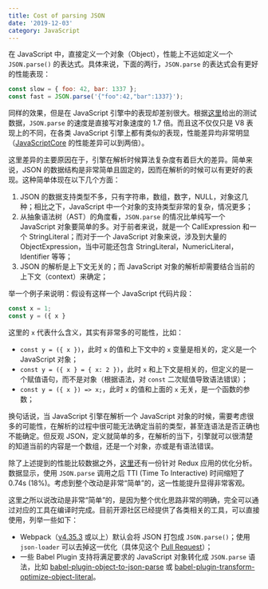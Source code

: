 ```yaml
---
title: Cost of parsing JSON
date: '2019-12-03'
category: JavaScript
---
```


在 JavaScript 中，直接定义一个对象（Object），性能上不远如定义一个 `JSON.parse()` 的表达式。具体来说，下面的两行，`JSON.parse` 的表达式会有更好的性能表现：

```javascript
const slow = { foo: 42, bar: 1337 };
const fast = JSON.parse('{"foo":42,"bar":1337}');
```

同样的效果，但是在 JavaScript 引擎中的表现却差别很大。根据[这里](https://github.com/GoogleChromeLabs/json-parse-benchmark)给出的测试数据，`JSON.parse` 的速度是直接写对象速度的 1.7 倍。而且这不仅仅只是 V8 表现上的不同，在各类 JavaScript 引擎上都有类似的表现，性能差异均非常明显（[JavaScriptCore](https://developer.apple.com/documentation/javascriptcore) 的性能差异可以到两倍）。

这里差异的主要原因在于，引擎在解析时候算法复杂度有着巨大的差异。简单来说，JSON 的数据结构是非常简单且固定的，因而在解析的时候可以有更好的表现。这种简单体现在以下几个方面：

1. JSON 的数据支持类型不多，只有字符串，数组，数字，NULL，对象这几种；相比之下，JavaScript 中一个对象的支持类型非常的复杂，情况更多；
2. 从抽象语法树（AST）的角度看，`JSON.parse` 的情况比单纯写一个 JavaScript 对象要简单的多。对于前者来说，就是一个 CallExpression 和一个 StringLiteral；而对于一个 JavaScript 对象来说，涉及到大量的 ObjectExpression，当中可能还包含 StringLiteral，NumericLiteral，Identifier 等等；
3. JSON 的解析是上下文无关的；而 JavaScript 对象的解析却需要结合当前的上下文（context）来确定；

举一个例子来说明：假设有这样一个 JavaScript 代码片段：

```javascript
const x = 1;
const y = ({ x }
```

这里的 `x` 代表什么含义，其实有非常多的可能性，比如：

+ `const y = ({ x })`，此时 `x` 的值和上下文中的 `x` 变量是相关的，定义是一个 JavaScript 对象；
+ `const y = ({ x } = { x: 2 })`，此时 `x` 和上下文是相关的，但定义的是一个赋值语句，而不是对象（根据语法，对 `const` 二次赋值导致语法错误）；
+ `const y = ({ x }) => x;`，此时 `x` 的值和上面的 `x` 无关，是一个函数的参数；

换句话说，当 JavaScript 引擎在解析一个 JavaScript 对象的时候，需要考虑很多的可能性，在解析的过程中很可能无法确定当前的类型，甚至连语法是否正确也不能确定。但反观 JSON，定义就简单的多，在解析的当下，引擎就可以很清楚的知道当前的内容是一个数组，还是一个对象，亦或是有语法错误。

除了上述提到的性能比较数据之外，[这里](https://joreteg.com/blog/improving-redux-state-transfer-performance)还有一份针对 Redux 应用的优化分析。数据显示，使用 `JSON.parse` 调用之后 TTI (Time To Interactive) 时间缩短了 0.74s (18%)。考虑到整个改动是非常“简单”的，这一性能提升显得非常客观。

这里之所以说改动是非常“简单”的，是因为整个优化思路非常的明确，完全可以通过对应的工具在编译时完成。目前开源社区已经提供了各类相关的工具，可以直接使用，列举一些如下：

+ Webpack（[v4.35.3](https://github.com/webpack/webpack/releases/tag/v4.35.3) 或以上）默认会将 JSON 打包成 `JSON.parse()`；使用 `json-loader` 可以去掉这一优化（具体见这个 [Pull Request](https://github.com/webpack/webpack/pull/9349)）；
+ 一些 Babel Plugin 支持将满足要求的 JavaScript 对象转化成 `JSON.parse` 语法，比如 [babel-plugin-object-to-json-parse](https://github.com/nd-02110114/babel-plugin-object-to-json-parse) 或 [babel-plugin-transform-optimize-object-literal](https://github.com/keyz/babel-plugin-transform-optimize-object-literal)。
